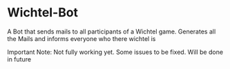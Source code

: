 # Wichtel-Bot
A Bot that sends mails to all participants of a Wichtel game. Generates all the Mails and informs everyone who there wichtel is

Important Note: Not fully working yet. Some issues to be fixed. Will be done in future
